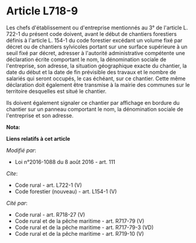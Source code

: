 # Article L718-9

Les chefs d'établissement ou d'entreprise mentionnés au 3° de l'article L. 722-1 du présent code doivent, avant le début de
chantiers forestiers définis à l'article L. 154-1 du code forestier excédant un volume fixé par décret ou de chantiers
sylvicoles portant sur une surface supérieure à un seuil fixé par décret, adresser à l'autorité administrative compétente une
déclaration écrite comportant le nom, la dénomination sociale de l'entreprise, son adresse, la situation géographique exacte
du chantier, la date du début et la date de fin prévisible des travaux et le nombre de salariés qui seront occupés, le cas
échéant, sur ce chantier. Cette même déclaration doit également être transmise à la mairie des communes sur le territoire
desquelles est situé le chantier. 

Ils doivent également signaler ce chantier par affichage en bordure du chantier sur un panneau comportant le nom, la
dénomination sociale de l'entreprise et son adresse.

**Nota:**



**Liens relatifs à cet article**

_Modifié par_:

  - Loi n°2016-1088 du 8 août 2016 - art. 111

_Cite_:

  - Code rural - art. L722-1 (V)
  - Code forestier (nouveau) - art. L154-1 (V)

_Cité par_:

  - Code rural - art. R718-27 (V)
  - Code rural et de la pêche maritime - art. R717-79 (V)
  - Code rural et de la pêche maritime - art. R717-79-3 (VD)
  - Code rural et de la pêche maritime - art. R719-10 (V)
